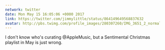 ```yaml
---
network: twitter
date: Mon May 15 16:05:06 +0000 2017
link: https://twitter.com/jimmylittle/status/864149649568837632
avatar: http://pbs.twimg.com/profile_images/280307260/IMG_3651_2_normal.jpg
---
```


I don't know who's curating @AppleMusic, but a Sentimental Christmas playlist in May is just wrong.
